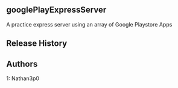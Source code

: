 ## googlePlayExpressServer
A practice express server using an array of Google Playstore Apps

## Release History


## Authors
1: Nathan3p0 
    